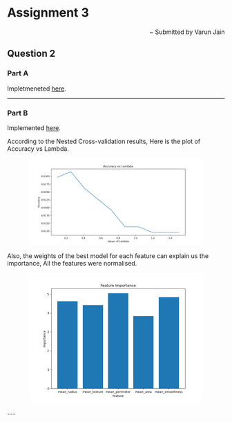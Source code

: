 # Assignment 3

<div align="right">
~ Submitted by Varun Jain
</div>

## Question 2

### Part A

Impletmeneted [here](..\Binnary_LR.py#L31).

---

### Part B

Implemented [here](..\question2.py).<br>

According to the Nested Cross-validation results, Here is the plot of Accuracy vs Lambda.

<p align="center">
  <img width="400" src="../figures/Q2_Acc_v_lambda.png">
</p>

Also, the weights of the best model for each feature can explain us the importance, All the features were normalised.

<p align="center">
  <img width="400" src="../figures/Q2_FeatureImp.png">
</p>
---
